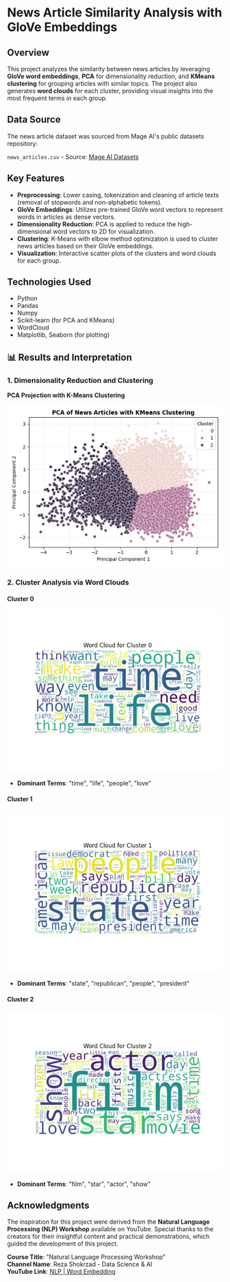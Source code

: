 # **News Article Similarity Analysis with GloVe Embeddings**

## **Overview**

This project analyzes the similarity between news articles by leveraging **GloVe word embeddings**, **PCA** for dimensionality reduction, and **KMeans clustering** for grouping articles with similar topics. The project also generates **word clouds** for each cluster, providing visual insights into the most frequent terms in each group.

## Data Source
The news article dataset was sourced from Mage AI's public datasets repository:

`news_articles.csv` - Source: [Mage AI Datasets](https://github.com/mage-ai/datasets)

## **Key Features**

- **Preprocessing**: Lower casing, tokenization and cleaning of article texts (removal of stopwords and non-alphabetic tokens).
- **GloVe Embeddings**: Utilizes pre-trained GloVe word vectors to represent words in articles as dense vectors.
- **Dimensionality Reduction**: PCA is applied to reduce the high-dimensional word vectors to 2D for visualization.
- **Clustering**: K-Means with elbow method optimization is used to cluster news articles based on their GloVe embeddings.
- **Visualization**: Interactive scatter plots of the clusters and word clouds for each group.

## **Technologies Used**

- Python
- Pandas
- Numpy
- Scikit-learn (for PCA and KMeans)
- WordCloud
- Matplotlib, Seaborn (for plotting)

## 📊 Results and Interpretation

### 1. Dimensionality Reduction and Clustering
**PCA Projection with K-Means Clustering**  

![PCA_Projection_with_K-Means](./Results/pca_kmeans.png)

### 2. Cluster Analysis via Word Clouds
#### Cluster 0

![cluster0](./Results/word_cloud_cluster_0.png)

- **Dominant Terms**: "time", "life", "people", "love"

#### Cluster 1

![cluster1](./Results/word_cloud_cluster_1.png)

- **Dominant Terms**: "state", "republican", "people", "president"

#### Cluster 2

![cluster2](./Results/word_cloud_cluster_2.png)

- **Dominant Terms**: "film", "star", "actor", "show"

## Acknowledgments
The inspiration for this project were derived from the **Natural Language Processing (NLP) Workshop** available on YouTube. Special thanks to the creators for their insightful content and practical demonstrations, which guided the development of this project.

**Course Title**: "Natural Language Processing Workshop"  
**Channel Name**: Reza Shokrzad - Data Science & AI  
**YouTube Link**: [NLP | Word Embedding](https://www.youtube.com/watch?v=mxDPm_P-ggU&list=PLIoM6vIerI9o76lRcFzoAd2XEufjEOT4V&index=2)


  
